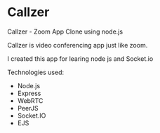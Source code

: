 # Callzer
Callzer - Zoom App Clone using node.js

Callzer is video conferencing app just like zoom.

I created this app for learing node js and Socket.io

Technologies used:

- Node.js
- Express
- WebRTC
- PeerJS
- Socket.IO
- EJS

